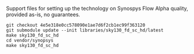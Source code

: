 Support files for setting up the technology on Synospys Flow
Alpha quality, provided as-is, no guarantees.

```
git checkout 4e5e318e0cc578090e1ae7d6f2cb1ec99f363120
git submodule update --init libraries/sky130_fd_sc_hd/latest
make sky130_fd_sc_hd
cd vendor/synopsys
make sky130_fd_sc_hd
```
